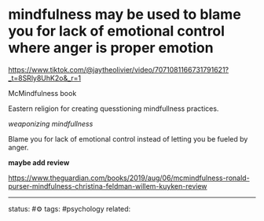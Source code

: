# mindfulness may be used to blame you for lack of emotional control where anger is proper emotion
https://www.tiktok.com/@jaytheolivier/video/7071081166731791621?_t=8SRly8UhK2o&_r=1

McMindfulness book

Eastern religion for creating quesstioning mindfullness practices.

*weaponizing mindfullness*

Blame you for lack of emotional control instead of letting you be fueled by anger.

**maybe add review**

https://www.theguardian.com/books/2019/aug/06/mcmindfulness-ronald-purser-mindfulness-christina-feldman-willem-kuyken-review


---
status: #⚙️ 
tags: #psychology 
related: 